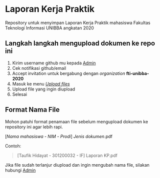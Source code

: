 # Laporan Kerja Praktik

Repository untuk menyimpan Laporan Kerja Praktik mahasiswa Fakultas Teknologi
Informasi UNIBBA angkatan 2020

## Langkah langkah mengupload dokumen ke repo ini

1. Kirim username github mu kepada [Admin](https://wa.me/62895338865375)
2. Cek notifikasi github/email
3. Accept invitation untuk bergabung dengan *organization* **fti-unibba-2020**
4. Masuk ke menu [*Upload files*](https://github.com/fti-unibba-2020/laporan-kerja-praktik/upload/main)
5. Upload file yang ingin diupload
6. Selesai

## Format Nama File

Mohon patuhi format penamaan file sebelum mengupload dokumen ke repository ini
agar lebih rapi.

[*Nama mahasiswa* - *NIM* - *Prodi*] *Jenis dokumen*.pdf

Contoh:
> [Taufik Hidayat - 301200032 - IF] Laporan KP.pdf

Jika file sudah terlanjur diupload dan ingin mengubah nama file, silakan
hubungi [Admin](https://wa.me/62895338865375)
